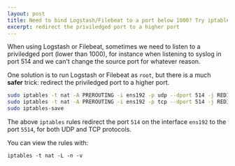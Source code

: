 ```yaml
---
layout: post
title: Need to bind Logstash/Filebeat to a port below 1000? Try iptables REDIRECT.
excerpt: redirect the priviledged port to a higher port
---
```


When using Logstash or Filebeat, sometimes we need to listen to a priviledged port (lower than 1000), for instance when listening to syslog in port 514 and we can't change the source port for whatever reason.

One solution is to run Logstash or Filebeat as `root`, but there is a much **safer** trick: redirect the priviledged port to a higher port.



```bash
sudo iptables -t nat -A PREROUTING -i ens192 -p udp --dport 514 -j REDIRECT --to-port 5514
sudo iptables -t nat -A PREROUTING -i ens192 -p tcp --dport 514 -j REDIRECT --to-port 5514
sudo iptables-save
```

The above `iptables` rules redirect the port `514` on the interface `ens192` to the port `5514`, for both UDP and TCP protocols. 

You can view the rules with: 

```
iptables -t nat -L -n -v
```